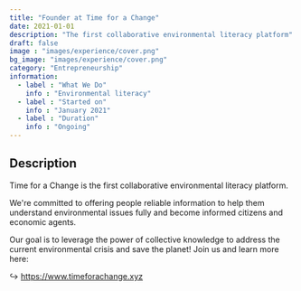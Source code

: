 ```yaml
---
title: "Founder at Time for a Change"
date: 2021-01-01
description: "The first collaborative environmental literacy platform"
draft: false
image : "images/experience/cover.png"
bg_image: "images/experience/cover.png"
category: "Entrepreneurship"
information:
  - label : "What We Do"
    info : "Environmental literacy"
  - label : "Started on"
    info : "January 2021"
  - label : "Duration"
    info : "Ongoing"
---
```


## Description

Time for a Change is the first collaborative environmental literacy platform.

We're committed to offering people reliable information to help them understand environmental issues fully and become informed citizens and economic agents.

Our goal is to leverage the power of collective knowledge to address the current environmental crisis and save the planet! Join us and learn more here:

↪ https://www.timeforachange.xyz
